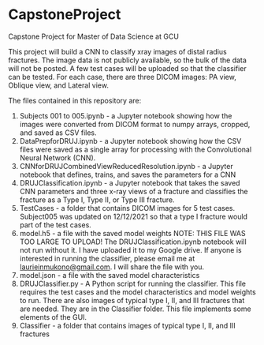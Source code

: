 # CapstoneProject
Capstone Project for Master of Data Science at GCU

This project will build a CNN to classify xray images of distal radius fractures. The image data is not publicly available, so the bulk of the data will not be posted. A few test cases will be uploaded so that the classifier can be tested. For each case, there are three DICOM images: PA view, Oblique view, and Lateral view. 

The files contained in this repository are:
1. Subjects 001 to 005.ipynb - a Jupyter notebook showing how the images were converted from DICOM format to numpy arrays, cropped, and saved as CSV files.
2. DataPrepforDRUJ.ipynb - a Jupyter notebook showing how the CSV files were saved as a single array for processing with the Convolutional Neural Network (CNN).
3. CNNforDRUJCombinedViewReducedResolution.ipynb - a Jupyter notebook that defines, trains, and saves the parameters for a CNN
4. DRUJClassification.ipynb - a Jupyter notebook that takes the saved CNN parameters and three x-ray views of a fracture and classifies the fracture as a Type I, Type II, or Type III fracture. 
5. TestCases - a folder that contains DICOM images for 5 test cases. Subject005 was updated on 12/12/2021 so that a type I fracture would part of the test cases. 
6. model.h5 - a file with the saved model weights NOTE: THIS FILE WAS TOO LARGE TO UPLOAD! The DRUJClassification.ipynb notebook will not run without it. I have uploaded it to my Google drive. If anyone is interested in running the classifier, please email me at laurieinmukono@gmail.com. I will share the file with you. 
7. model.json - a file with the saved model characteristics
8. DRUJClassifier.py - A Python script for running the classifier. This file requires the test cases and the model characteristics and model weights to run. There are also images of typical type I, II, and III fractures that are needed. They are in the Classifier folder. This file implements some elements of the GUI. 
9. Classifier - a folder that contains images of typical type I, II, and III fractures
